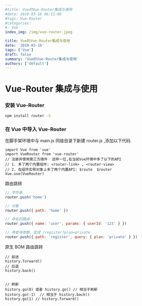 ```yaml
---
#title: Vue的Vue-Router集成与使用
#date: 2019-03-16 06:11:00
#tags: Vue-Router
#categories:
#- Vue
index_img: /img/vue-router.jpeg

title: Vue的Vue-Router集成与使用
date: '2019-03-16'
tags: ['Vue']
draft: false
summary: 'Vue的Vue-Router集成与使用'
authors: ['default']
---
```


# Vue-Router 集成与使用

### 安装 Vue-Router

```sh
npm install router -S
```

### 在 Vue 中导入 Vue-Router

在脚手架环境中与 main.js 同级目录下新建 router.js ,添加以下代码

```
import Vue from 'vue'
import VueRouter from 'vue-router'
// 注册并使用第三方插件  这样一位,在当前Vue环境中多了以下的API
// 1. 多了两个内置组件: <router-link> , <router-view>
// 2. 在组件实例对象上多了两个内置API: $route  $router
Vue.use(VueRouter)
```

路由跳转

```js
// 字符串
router.push('home')

// 对象
router.push({ path: 'home' })

// 命名的路由
router.push({ name: 'user', params: { userId: '123' } })

// 带查询参数，变成 /register?plan=private
router.push({ path: 'register', query: { plan: 'private' } })
```

原生 BOM 路由跳转

```
// 前进
history.forward()
// 后退
history.back()


// 刷新
history.go(0) 或者 history.go() // 相当于刷新
history.go(-1)  // 相当于 history.back()
history.go(1) // history.forward()

```
